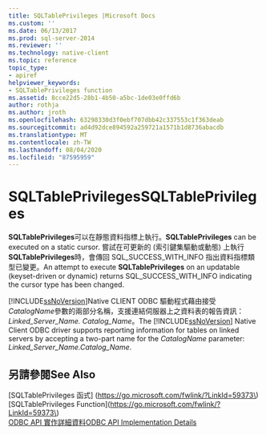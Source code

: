 ```yaml
---
title: SQLTablePrivileges |Microsoft Docs
ms.custom: ''
ms.date: 06/13/2017
ms.prod: sql-server-2014
ms.reviewer: ''
ms.technology: native-client
ms.topic: reference
topic_type:
- apiref
helpviewer_keywords:
- SQLTablePrivileges function
ms.assetid: 8cce22d5-28b1-4b50-a5bc-1de03e0ffd6b
author: rothja
ms.author: jroth
ms.openlocfilehash: 63298330d3f0ebf707dbb42c337553c1f363deab
ms.sourcegitcommit: ad4d92dce894592a259721a1571b1d8736abacdb
ms.translationtype: MT
ms.contentlocale: zh-TW
ms.lasthandoff: 08/04/2020
ms.locfileid: "87595959"
---
```

# <a name="sqltableprivileges"></a><span data-ttu-id="25e1a-102">SQLTablePrivileges</span><span class="sxs-lookup"><span data-stu-id="25e1a-102">SQLTablePrivileges</span></span>
  <span data-ttu-id="25e1a-103">**SQLTablePrivileges**可以在靜態資料指標上執行。</span><span class="sxs-lookup"><span data-stu-id="25e1a-103">**SQLTablePrivileges** can be executed on a static cursor.</span></span> <span data-ttu-id="25e1a-104">嘗試在可更新的 (索引鍵集驅動或動態) 上執行**SQLTablePrivileges**時，會傳回 SQL_SUCCESS_WITH_INFO 指出資料指標類型已變更。</span><span class="sxs-lookup"><span data-stu-id="25e1a-104">An attempt to execute **SQLTablePrivileges** on an updatable (keyset-driven or dynamic) returns SQL_SUCCESS_WITH_INFO indicating the cursor type has been changed.</span></span>  
  
 <span data-ttu-id="25e1a-105">[!INCLUDE[ssNoVersion](../../includes/ssnoversion-md.md)]Native CLIENT ODBC 驅動程式藉由接受*CatalogName*參數的兩部分名稱，支援連結伺服器上之資料表的報告資訊： *Linked_Server_Name. Catalog_Name*。</span><span class="sxs-lookup"><span data-stu-id="25e1a-105">The [!INCLUDE[ssNoVersion](../../includes/ssnoversion-md.md)] Native Client ODBC driver supports reporting information for tables on linked servers by accepting a two-part name for the *CatalogName* parameter: *Linked_Server_Name.Catalog_Name*.</span></span>  
  
## <a name="see-also"></a><span data-ttu-id="25e1a-106">另請參閱</span><span class="sxs-lookup"><span data-stu-id="25e1a-106">See Also</span></span>  
 <span data-ttu-id="25e1a-107">[SQLTablePrivileges 函式] (https://go.microsoft.com/fwlink/?LinkId=59373\)</span><span class="sxs-lookup"><span data-stu-id="25e1a-107">[SQLTablePrivileges Function](https://go.microsoft.com/fwlink/?LinkId=59373\)</span></span>   
 [<span data-ttu-id="25e1a-108">ODBC API 實作詳細資料</span><span class="sxs-lookup"><span data-stu-id="25e1a-108">ODBC API Implementation Details</span></span>](odbc-api-implementation-details.md)  
  
  
